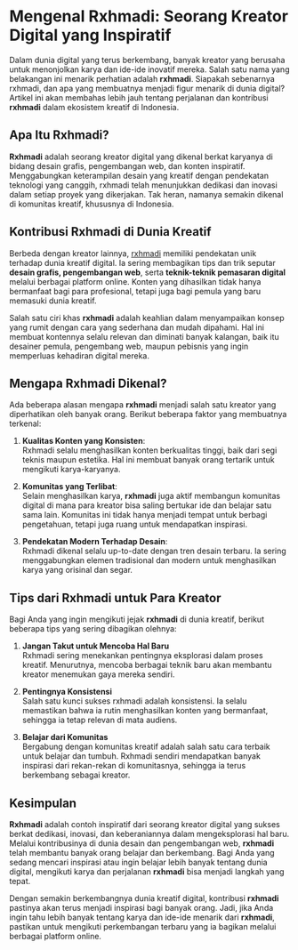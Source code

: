 # Mengenal Rxhmadi: Seorang Kreator Digital yang Inspiratif

Dalam dunia digital yang terus berkembang, banyak kreator yang berusaha untuk menonjolkan karya dan ide-ide inovatif mereka. Salah satu nama yang belakangan ini menarik perhatian adalah **rxhmadi**. Siapakah sebenarnya rxhmadi, dan apa yang membuatnya menjadi figur menarik di dunia digital? Artikel ini akan membahas lebih jauh tentang perjalanan dan kontribusi **rxhmadi** dalam ekosistem kreatif di Indonesia.

## Apa Itu Rxhmadi?

**Rxhmadi** adalah seorang kreator digital yang dikenal berkat karyanya di bidang desain grafis, pengembangan web, dan konten inspiratif. Menggabungkan keterampilan desain yang kreatif dengan pendekatan teknologi yang canggih, rxhmadi telah menunjukkan dedikasi dan inovasi dalam setiap proyek yang dikerjakan. Tak heran, namanya semakin dikenal di komunitas kreatif, khususnya di Indonesia.

## Kontribusi Rxhmadi di Dunia Kreatif

Berbeda dengan kreator lainnya, [rxhmadi](https://www.rxhmadi.com) memiliki pendekatan unik terhadap dunia kreatif digital. Ia sering membagikan tips dan trik seputar **desain grafis, pengembangan web**, serta **teknik-teknik pemasaran digital** melalui berbagai platform online. Konten yang dihasilkan tidak hanya bermanfaat bagi para profesional, tetapi juga bagi pemula yang baru memasuki dunia kreatif.

Salah satu ciri khas **rxhmadi** adalah keahlian dalam menyampaikan konsep yang rumit dengan cara yang sederhana dan mudah dipahami. Hal ini membuat kontennya selalu relevan dan diminati banyak kalangan, baik itu desainer pemula, pengembang web, maupun pebisnis yang ingin memperluas kehadiran digital mereka.

## Mengapa Rxhmadi Dikenal?

Ada beberapa alasan mengapa **rxhmadi** menjadi salah satu kreator yang diperhatikan oleh banyak orang. Berikut beberapa faktor yang membuatnya terkenal:

1. **Kualitas Konten yang Konsisten**:  
   Rxhmadi selalu menghasilkan konten berkualitas tinggi, baik dari segi teknis maupun estetika. Hal ini membuat banyak orang tertarik untuk mengikuti karya-karyanya.

2. **Komunitas yang Terlibat**:  
   Selain menghasilkan karya, **rxhmadi** juga aktif membangun komunitas digital di mana para kreator bisa saling bertukar ide dan belajar satu sama lain. Komunitas ini tidak hanya menjadi tempat untuk berbagi pengetahuan, tetapi juga ruang untuk mendapatkan inspirasi.

3. **Pendekatan Modern Terhadap Desain**:  
   Rxhmadi dikenal selalu up-to-date dengan tren desain terbaru. Ia sering menggabungkan elemen tradisional dan modern untuk menghasilkan karya yang orisinal dan segar.

## Tips dari Rxhmadi untuk Para Kreator

Bagi Anda yang ingin mengikuti jejak **rxhmadi** di dunia kreatif, berikut beberapa tips yang sering dibagikan olehnya:

1. **Jangan Takut untuk Mencoba Hal Baru**  
   Rxhmadi sering menekankan pentingnya eksplorasi dalam proses kreatif. Menurutnya, mencoba berbagai teknik baru akan membantu kreator menemukan gaya mereka sendiri.

2. **Pentingnya Konsistensi**  
   Salah satu kunci sukses rxhmadi adalah konsistensi. Ia selalu memastikan bahwa ia rutin menghasilkan konten yang bermanfaat, sehingga ia tetap relevan di mata audiens.

3. **Belajar dari Komunitas**  
   Bergabung dengan komunitas kreatif adalah salah satu cara terbaik untuk belajar dan tumbuh. Rxhmadi sendiri mendapatkan banyak inspirasi dari rekan-rekan di komunitasnya, sehingga ia terus berkembang sebagai kreator.

## Kesimpulan

**Rxhmadi** adalah contoh inspiratif dari seorang kreator digital yang sukses berkat dedikasi, inovasi, dan keberaniannya dalam mengeksplorasi hal baru. Melalui kontribusinya di dunia desain dan pengembangan web, **rxhmadi** telah membantu banyak orang belajar dan berkembang. Bagi Anda yang sedang mencari inspirasi atau ingin belajar lebih banyak tentang dunia digital, mengikuti karya dan perjalanan **rxhmadi** bisa menjadi langkah yang tepat.

Dengan semakin berkembangnya dunia kreatif digital, kontribusi **rxhmadi** pastinya akan terus menjadi inspirasi bagi banyak orang. Jadi, jika Anda ingin tahu lebih banyak tentang karya dan ide-ide menarik dari **rxhmadi**, pastikan untuk mengikuti perkembangan terbaru yang ia bagikan melalui berbagai platform online.
